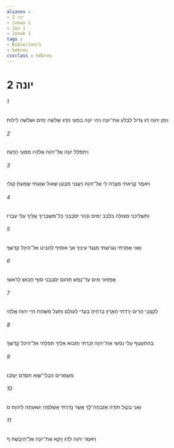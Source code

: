 ```yaml
---
aliases : 
- יונה 2
- Jonas 1
- Jon 1
- Jonah 1
tags : 
- Bible/Jon/1
- hébreu
cssclass : hébreu
---
```


# יונה 2

###### 1
וַיְמַן יְהוָה דָּג גָּדֹול לִבְלֹעַ אֶת־יֹונָה וַיְהִי יֹונָה בִּמְעֵי הַדָּג שְׁלֹשָׁה יָמִים וּשְׁלֹשָׁה לֵילֹות׃
###### 2
וַיִּתְפַּלֵּל יֹונָה אֶל־יְהוָה אֱלֹהָיו מִמְּעֵי הַדָּגָה׃
###### 3
וַיֹּאמֶר קָרָאתִי מִצָּרָה לִי אֶל־יְהוָה וַיַּעֲנֵנִי מִבֶּטֶן שְׁאֹול שִׁוַּעְתִּי שָׁמַעְתָּ קֹולִי׃
###### 4
וַתַּשְׁלִיכֵנִי מְצוּלָה בִּלְבַב יַמִּים וְנָהָר יְסֹבְבֵנִי כָּל־מִשְׁבָּרֶיךָ וְגַלֶּיךָ עָלַי עָבָרוּ׃
###### 5
וַאֲנִי אָמַרְתִּי נִגְרַשְׁתִּי מִנֶּגֶד עֵינֶיךָ אַךְ אֹוסִיף לְהַבִּיט אֶל־הֵיכַל קָדְשֶׁךָ׃
###### 6
אֲפָפוּנִי מַיִם עַד־נֶפֶשׁ תְּהֹום יְסֹבְבֵנִי סוּף חָבוּשׁ לְרֹאשִׁי׃
###### 7
לְקִצְבֵי הָרִים יָרַדְתִּי הָאָרֶץ בְּרִחֶיהָ בַעֲדִי לְעֹולָם וַתַּעַל מִשַּׁחַת חַיַּי יְהוָה אֱלֹהָי׃
###### 8
בְּהִתְעַטֵּף עָלַי נַפְשִׁי אֶת־יְהוָה זָכָרְתִּי וַתָּבֹוא אֵלֶיךָ תְּפִלָּתִי אֶל־הֵיכַל קָדְשֶׁךָ׃
###### 9
מְשַׁמְּרִים הַבְלֵי־שָׁוְא חַסְדָּם יַעֲזֹבוּ׃
###### 10
וַאֲנִי בְּקֹול תֹּודָה אֶזְבְּחָה־לָּךְ אֲשֶׁר נָדַרְתִּי אֲשַׁלֵּמָה יְשׁוּעָתָה לַיהוָה׃ ס
###### 11
וַיֹּאמֶר יְהוָה לַדָּג וַיָּקֵא אֶת־יֹונָה אֶל־הַיַּבָּשָׁה׃ ף
